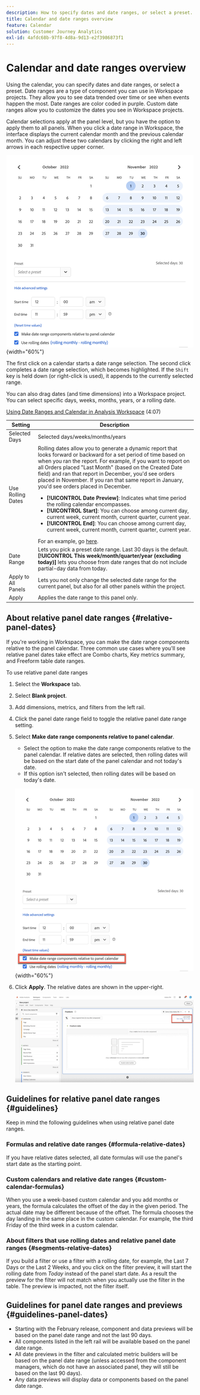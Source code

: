 ```yaml
---
description: How to specify dates and date ranges, or select a preset.
title: Calendar and date ranges overview
feature: Calendar
solution: Customer Journey Analytics
exl-id: 4afdc68b-97f8-4d8a-9d13-e2f3986873f1
---
```

# Calendar and date ranges overview

Using the calendar, you can specify dates and date ranges, or select a preset. Date ranges are a type of component you can use in Workspace projects. They allow you to see data trended over time or see when events happen the most. Date ranges are color coded in purple. Custom date ranges allow you to customize the dates you see in Workspace projects. 

Calendar selections apply at the panel level, but you have the option to apply them to all panels. When you click a date range in Workspace, the interface displays the current calendar month and the previous calendar month. You can adjust these two calendars by clicking the right and left arrows in each respective upper corner.

![Calendar showing October 2022 and November 2022 with November 1 through 30 selected.](assets/aw_calendar2.png){width="60%"}

The first click on a calendar starts a date range selection. The second click completes a date range selection, which becomes highlighted. If the `Shift` key is held down (or right-click is used), it appends to the currently selected range.

You can also drag dates (and time dimensions) into a Workspace project. You can select specific days, weeks, months, years, or a rolling date.

[Using Date Ranges and Calendar in Analysis Workspace](https://experienceleague.adobe.com/docs/analytics-learn/tutorials/analysis-workspace/calendar-and-date-ranges/using-dates-in-analysis-workspace.html) (4:07)

| Setting | Description |
| --- | --- |
| Selected Days | Selected days/weeks/months/years |
| Use Rolling Dates | Rolling dates allow you to generate a dynamic report that looks forward or backward for a set period of time based on when you ran the report. For example, if you want to report on all Orders placed "Last Month" (based on the Created Date field) and ran that report in December, you'd see orders placed in November. If you ran that same report in January, you'd see orders placed in December.<ul><li>**[!UICONTROL Date Preview]**: Indicates what time period the rolling calendar encompasses.</li><li>**[!UICONTROL Start]**: You can choose among current day, current week, current month, current quarter, current year.</li><li>**[!UICONTROL End]**: You can choose among current day, current week, current month, current quarter, current year.</li></ul>For an example, go [here](/help/components/date-ranges/custom-date-ranges.md). |
| Date Range | Lets you pick a preset date range. Last 30 days is the default. **[!UICONTROL This week/month/quarter/year (excluding today)]** lets you choose from date ranges that do not include partial-day data from today. |
| Apply to All Panels | Lets you not only change the selected date range for the current panel, but also for all other panels within the project. |
| Apply | Applies the date range to this panel only. |

## About relative panel date ranges {#relative-panel-dates}

If you're working in Workspace, you can make the date range components relative to the panel calendar. Three common use cases where you'll see relative panel dates take effect are Combo charts, Key metrics summary, and Freeform table date ranges.

To use relative panel date ranges

1.  Select the **Workspace** tab.
1.  Select **Blank project**.
1.  Add dimensions, metrics, and filters from the left rail. 
1.  Click the panel date range field to toggle the relative panel date range setting.
1.  Select **Make date range components relative to panel calendar**.
    *   Select the option to make the date range components relative to the panel calendar.
        If relative dates are selected, then rolling dates will be based on the start date of the panel calendar and not today's date.
    *   If this option isn't selected, then rolling dates will be based on today's date.

    ![Calendar with Make date range components relative to panel calendar selected](assets/relative-date-selected.png){width="60%"} 

1.  Click **Apply**.
    The relative dates are shown in the upper-right.

    ![Freeform table with relative dates highlighted and showing Last month highlighted. ](assets/relative-date-range1.png)

## Guidelines for relative panel date ranges {#guidelines}

Keep in mind the following guidelines when using relative panel date ranges.

### Formulas and relative date ranges {#formula-relative-dates}

If you have relative dates selected, all date formulas will use the panel's start date as the starting point.

### Custom calendars and relative date ranges {#custom-calendar-formulas}

When you use a week-based custom calendar and you add months or years, the formula calculates the offset of the day in the given period. The actual date may be different because of the offset. The formula chooses the day landing in the same place in the custom calendar. For example, the third Friday of the third week in a custom calendar.

### About filters that use rolling dates and relative panel date ranges {#segments-relative-dates}

If you build a filter or use a filter with a rolling date, for example, the Last 7 Days or the Last 2 Weeks, and you click on the filter preview, it will start the rolling date from *Today* instead of the panel start date. As a result the preview for the filter will not match when you actually use the filter in the table. The preview is impacted, not the filter itself. 

## Guidelines for panel date ranges and previews {#guidelines-panel-dates}

*   Starting with the February release, component and data previews will be based on the panel date range and not the last 90 days. 
*   All components listed in the left rail will be available based on the panel date range. 
*   All date previews in the filter and calculated metric builders will be based on the panel date range (unless accessed from the component managers, which do not have an associated panel, they will still be based on the last 90 days). 
*   Any data previews will display data or components based on the panel date range.